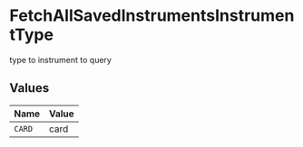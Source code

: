 # FetchAllSavedInstrumentsInstrumentType

type to instrument to query


## Values

| Name   | Value  |
| ------ | ------ |
| `CARD` | card   |